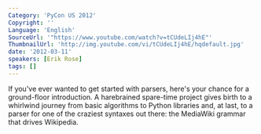 ```yaml
---
Category: 'PyCon US 2012'
Copyright: ''
Language: 'English'
SourceUrl: '"https://www.youtube.com/watch?v=tCUdeLIj4hE"'
ThumbnailUrl: 'http://img.youtube.com/vi/tCUdeLIj4hE/hqdefault.jpg'
date: '2012-03-11'
speakers: [Erik Rose]
tags: []
---
```

If you've ever wanted to get started with parsers, here's your chance for a
ground-floor introduction. A harebrained spare-time project gives birth to a
whirlwind journey from basic algorithms to Python libraries and, at last, to a
parser for one of the craziest syntaxes out there: the MediaWiki grammar that
drives Wikipedia.

